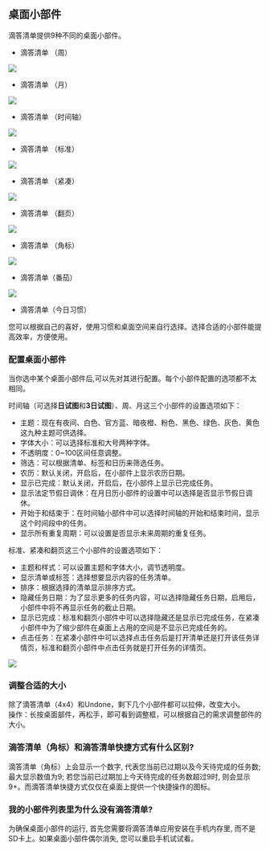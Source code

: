 ## 桌面小部件

滴答清单提供9种不同的桌面小部件。

* 滴答清单 （周）

![](../images/android/widget201.png)

* 滴答清单 （月）

![](../images/android/widget202.png)

* 滴答清单 （时间轴）

![](../images/android/widget207.png)

* 滴答清单 （标准）

![](../images/android/widget203.png)

* 滴答清单 （紧凑）

![](../images/android/widget204.png)

* 滴答清单 （翻页）

![](../images/android/widget205.png)

* 滴答清单 （角标）

![](../images/android/widget206.png)

* 滴答清单（番茄）

![](../images/android/fanqiejishixiaobujian.png)

* 滴答清单（今日习惯）

您可以根据自己的喜好，使用习惯和桌面空间来自行选择。选择合适的小部件能提高效率，方便使用。

### 配置桌面小部件

当你选中某个桌面小部件后,可以先对其进行配置。每个小部件配置的选项都不太相同。

时间轴（可选择**日试图**和**3日试图**）、周、月这三个小部件的设置选项如下：

* 主题：现在有夜间、白色、官方蓝、暗夜橙、粉色、黑色、绿色、灰色、黄色这九种主题可供选择。
* 字体大小：可以选择标准和大号两种字体。
* 不透明度：0~100区间任意调整。
* 筛选：可以根据清单、标签和日历来筛选任务。
* 农历：默认关闭，开启后，在小部件上显示农历日期。
* 显示已完成：默认关闭，开启后，在小部件上显示已完成任务。
* 显示法定节假日调休：在月日历小部件的设置中可以选择是否显示节假日调休。
* 开始于和结束于：在时间轴小部件中可以选择时间轴的开始和结束时间，显示这个时间段中的任务。
* 显示所有重复周期：可以设置是否显示未来周期的重复任务。

标准、紧凑和翻页这三个小部件的设置选项如下：

* 主题和样式：可以设置主题和字体大小，调节透明度。
* 显示清单或标签：选择想要显示内容的任务清单。
* 排序：根据选择的清单显示排序方式。
* 隐藏任务日期：为了显示更多的任务内容，可以选择隐藏任务日期，启用后，小部件中将不再显示任务的截止日期。
* 显示已完成：标准和翻页小部件中可以选择隐藏还是显示已完成任务，在紧凑小部件中为了缩少部件在桌面上占用的空间是不显示已完成任务的。
* 点击任务：在紧凑小部件中可以选择点击任务后是打开清单还是打开该任务详情页，标准和翻页小部件中点击任务就是打开任务的详情页。

![](../images/android/widgetsetting.png)

### 调整合适的大小

除了滴答清单（4x4）和Undone，剩下几个小部件都可以拉伸，改变大小。 <br>操作：长按桌面部件，再松手，即可看到调整框，可以根据自己的需求调整部件的大小。

### 滴答清单（角标）和滴答清单快捷方式有什么区别?

滴答清单（角标）上会显示一个数字, 代表您当前已过期以及今天待完成的任务数; 最大显示数值为9; 若您当前已过期加上今天待完成的任务数超过9时, 则会显示9+。而滴答清单快捷方式仅仅在桌面上提供一个快捷操作的图标。

### 我的小部件列表里为什么没有滴答清单?

为确保桌面小部件的运行, 首先您需要将滴答清单应用安装在手机内存里, 而不是SD卡上。如果桌面小部件偶尔消失, 您可以重启手机试试看。

